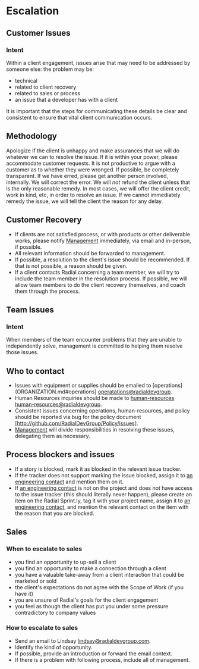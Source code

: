 # Escalation

## Customer Issues
### Intent
Within a client engagement, issues arise that may need to be addressed by someone else: the problem may be:

* technical
* related to client recovery
* related to sales or process
* an issue that a developer has with a client

It is important that the steps for communicating these details be clear and consistent to ensure that vital client communication occurs.

## Methodology
Apologize if the client is unhappy and make assurances that we will do whatever we can to resolve the issue. If it is within your power, please accommodate customer requests. It is not productive to argue with a customer as to whether they were wronged. If possible, be completely transparent. If we have erred, please get another person involved, internally. We will correct the error.  We will _not_ refund the client unless that is the only reasonable remedy.  In most cases, we will offer the client credit, work in kind, etc, in order to resolve an issue.  If we cannot immediately remedy the issue, we will tell the client the reason for any delay.

## Customer Recovery
- If clients are not satisfied process, or with products or other deliverable works, please notify  [Management](ORGANIZATION.md#management) immediately, via email and in-person, if possible.
- All relevant information should be forwarded to management.
- If possible, a resolution to the client's issue should be recommended.  If that is not possible, a reason should be given.
- If a client contacts Radial concerning a team member, we will try to include the team member in the resolution process.  If possible, we will allow team members to do the client recovery themselves, and coach them through the process.

## Team Issues
### Intent
When members of the team encounter problems that they are unable to independently solve, management is committed to helping them resolve those issues.

## Who to contact
- Issues with equipment or supplies should be emailed to [operations](ORGANIZATION.md#operations] [operatations@radialdevgroup](mailto:operatations@radialdevgroup).
- Human Resources inquiries should be made to [human-resources](ORGANIZATION.md#human-resources) [human-resources@radialdevgroup](mailto:human-resources@radialdevgroup).
- Consistent issues concerning operations, human-resources, and policy should be reported via bug for the policy document [http://github.com/RadialDevGroup/Policy/issues].
- [Management](ORGANIZATION.md#management) will divide responsibilities in resolving these issues, delegating them as necessary.

## Process blockers and issues
- If a story is blocked, mark it as blocked in the relevant issue tracker.
- If the tracker does not support marking the issue blocked, assign it to [an engineering contact](ORGANIZATION.md#technology-and-engineering) and mention them on it.
- If [an engineering contact](ORGANIZATION.md#technology-and-engineering) is not on the project and does not have access to the issue tracker (this should literally never happen), please create an item on the Radial Sprint.ly, tag it with your project name, assign it to [an engineering contact](ORGANIZATION.md#technology-and-engineering), and mention the relevant contact on the item with the reason that you are blocked.

## Sales
### When to escalate to sales
- you find an opportunity to up-sell a client
- you find an opportunity to make a connection through a client
- you have a valuable take-away from a client interaction that could be marketed or sold
- the client's expectations do not agree with the Scope of Work (if you have it)
- you are unsure of Radial's goals for the client engagement
- you feel as though the client has put you under some pressure contradictory to company values

### How to escalate to sales
- Send an email to Lindsay [lindsay@radialdevgroup.com](mailto:lindsay@radialdevgroup.com).
- Identify the kind of opportunity.
- If possible, provide an introduction or forward the email context.
- If there is a problem with following process, include all of management.

